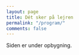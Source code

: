 ```yaml
---
layout: page
title: Dét sker på lejren
permalink: "/program/"
comments: false
---
```


Siden er under opbygning.
